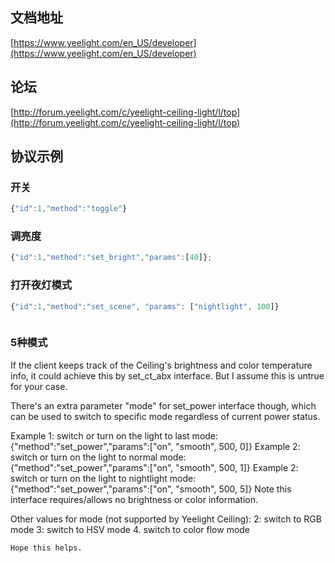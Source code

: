 

## 文档地址

[https://www.yeelight.com/en_US/developer](https://www.yeelight.com/en_US/developer)


## 论坛
[http://forum.yeelight.com/c/yeelight-ceiling-light/l/top](http://forum.yeelight.com/c/yeelight-ceiling-light/l/top)

## 协议示例

### 开关

```javascript
{"id":1,"method":"toggle"}
```

### 调亮度

```javascript
{"id":1,"method":"set_bright","params":[40]};
```


### 打开夜灯模式

```javascript
{"id":1,"method":"set_scene", "params": ["nightlight", 100]}



```

### 5种模式

If the client keeps track of the Ceiling's brightness and color temperature info, it could achieve this by set_ct_abx interface. But I assume this is untrue for your case.

There's an extra parameter "mode" for set_power interface though, which can be used to switch to specific mode regardless of current power status.

Example 1: switch or turn on the light to last mode: 
{"method":"set_power","params":["on", "smooth", 500, 0]}
Example 2: switch or turn on the light to normal mode: 
{"method":"set_power","params":["on", "smooth", 500, 1]}
Example 2: switch or turn on the light to nightlight mode: 
{"method":"set_power","params":["on", "smooth", 500, 5]}
Note this interface requires/allows no brightness or color information.

Other values for mode (not supported by Yeelight Ceiling):
    2: switch to RGB mode 
    3: switch to HSV mode
    4. switch to color flow mode

    Hope this helps.

